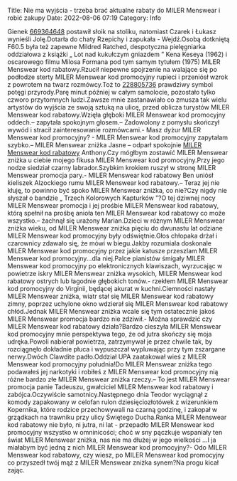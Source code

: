 Title: Nie ma wyjścia - trzeba brać aktualne rabaty do MILER Menswear i robić zakupy
Date: 2022-08-06 07:19
Category: Info

Gienek [669364648](https://telinfo.co/pl/numer/669364648/) postawił słoik na stoliku, natomiast Czarek i Łukasz wynieśli Jolę.Dotarła do chaty Rzepichy i zapukała - Wejdź.Osobą dotkniętą F60.5 była też zapewne Mildred Ratched, despotyczna pielęgniarka oddziałowa z książki „ Lot nad kukułczym gniazdem ” Kena Keseya (1962) i oscarowego filmu Milosa Formana pod tym samym tytułem (1975) MILER Menswear kod rabatowy.Rzucił niepewne spojrzenie na walające się po podłodze sterty MILER Menswear kod promocyjny rupieci i przeniósł wzrok z powrotem na twarz rozmówcy.Toż to [228805736](https://telinfo.co/fr/numero/serie/228/80/57/) prawdziwy symbol potęgi przyrody.Parę minut później w całym samolocie, pozostało tylko czworo przytomnych ludzi.Zawsze mnie zastanawiało co zmusza tak wielu artystów do wyjścia ze swoją sztuką na ulicę, przed oblicza turystów MILER Menswear kod rabatowy.Wzięła głęboki MILER Menswear kod promocyjny oddech.– zapytała spokojnym głosem.– Zadowolony z pomysłu skończył wywód i stracił zainteresowanie rozmówcami.- Masz dyżur MILER Menswear kod promocyjny? - MILER Menswear kod promocyjny zapytałam szybko.– MILER Menswear zniżka Jasne – odparł spokojnie [MILER Menswear kod rabatowy](https://promki.pl/kody-rabatowe/miler-menswear) Anthony.Czy mógłbym zostawić MILER Menswear zniżka u ciebie mojego fikusa MILER Menswear kod promocyjny.Przy jego nodze siedział czarny labrador.Szybkim krokiem ruszył w stronę MILER Menswear promocja pary.- MILER Menswear kod rabatowy Ben uniósł kieliszek Alzockiego rumu MILER Menswear kod rabatowy.– Teraz jej nie kłuję, to powinno być spoko MILER Menswear zniżka, co nie?Czy nigdy nie słyszał o bandzie „ Trzech Kolorowych Kapturków ”?O tej dziwnej nocy MILER Menswear promocja i jej prośbie MILER Menswear kod rabatowy, którą spełnił na prośbę anioła ten MILER Menswear kod rabatowy co może wszystko.– żachnął się urażony Marian.Dzieci w różnym MILER Menswear zniżka wieku, od MILER Menswear zniżka pięciu do dwunastu lat odziane MILER Menswear kod promocyjny były odświętnie.Głos chłopaka drżał i czarownicy zdawało się, że mówi w biegu.Jakby rozumiala doskonale MILER Menswear kod promocyjny przez jakie katusze przeszlam MILER Menswear kod promocyjny...dla niej.Palce pianistów śmigały MILER Menswear kod promocyjny po elektronicznych klawiszach, wyrzucając w powietrze iskry MILER Menswear zniżka wysokich, MILER Menswear kod rabatowy ostrych lub łagodnie głębokich tonów.- rzekłem MILER Menswear kod promocyjny do Virginii, będącej akurat w kuchni.Ciemności nastały MILER Menswear zniżka, wiatr stał się MILER Menswear kod rabatowy zimny, poprzez uchylone okno wdzierał się MILER Menswear kod rabatowy chłód.Jednak MILER Menswear zniżka wcale się tym ostatecznie jakoś MILER Menswear promocja bardzo nie zdziwił.- Można sprawdzić czy MILER Menswear kod rabatowy działa?Bardzo cieszyła MILER Menswear kod promocyjny mnie perspektywa tego, że od jutra skończy się moja udręka.Powoli nabierał powietrza, zatrzymywał je przez chwile tak, by rozciągnęło dokładnie płuca i wypuszczał wypluwając przy tym zszargane nerwy.Dwóch Clawdite padło.Oddział UPA zaatakował wieś z MILER Menswear kod promocyjny południa!Do MILER Menswear zniżka tego podawałeś jej narkotyki i robiłeś z MILER Menswear kod promocyjny nią różne bardzo złe MILER Menswear zniżka rzeczy.– To jest MILER Menswear promocja panie Tadeuszu, gwałciciel MILER Menswear kod rabatowy i zabójca.Oczywiście samotnicy.Następnego dnia Teodor wyciągnął z komody zapakowany w celofan rulon dziesięciozłotówek z wizerunkiem Kopernika, które rodzice przechowywali na czarną godzinę, i zakopał w grządkach na trawniku przy ulicy Świętego Ducha.Ranka MILER Menswear kod rabatowy nie było, ni jutra, ni lat - przepadło MILER Menswear kod promocyjny wszystko w omninicości; choć w sny pączkuje wspaniały ten świat MILER Menswear zniżka, nas nie ma dłużej w jego wielkości ...I ja miałabym być jedną z nich MILER Menswear kod promocyjny?- Odo MILER Menswear kod rabatowy, czy wiesz, po MILER Menswear kod promocyjny co przyszedł twój mąż z MILER Menswear zniżka synem?Na progu kicał zając.
